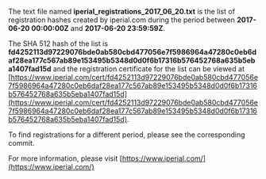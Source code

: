 The text file named **iperial_registrations_2017_06_20.txt** is the list of registration hashes created by iperial.com during the period between **2017-06-20 00:00:00Z** and **2017-06-20 23:59:59Z**.

The SHA 512 hash of the list is **fd4252113d97229076bde0ab580cbd477056e7f5986964a47280c0eb6daf28ea177c567ab89e153495b5348d0d0f6b17316b576452768a635b5eba1407fad15d** and the registration certificate for the list can be viewed at [https://www.iperial.com/cert/fd4252113d97229076bde0ab580cbd477056e7f5986964a47280c0eb6daf28ea177c567ab89e153495b5348d0d0f6b17316b576452768a635b5eba1407fad15d](https://www.iperial.com/cert/fd4252113d97229076bde0ab580cbd477056e7f5986964a47280c0eb6daf28ea177c567ab89e153495b5348d0d0f6b17316b576452768a635b5eba1407fad15d).

To find registrations for a different period, please see the corresponding commit.

For more information, please visit [https://www.iperial.com/](https://www.iperial.com/)

